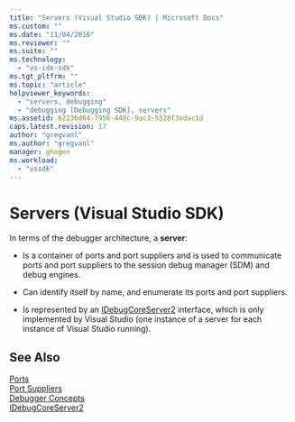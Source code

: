 ```yaml
---
title: "Servers (Visual Studio SDK) | Microsoft Docs"
ms.custom: ""
ms.date: "11/04/2016"
ms.reviewer: ""
ms.suite: ""
ms.technology: 
  - "vs-ide-sdk"
ms.tgt_pltfrm: ""
ms.topic: "article"
helpviewer_keywords: 
  - "servers, debugging"
  - "debugging [Debugging SDK], servers"
ms.assetid: 62236d64-7956-448c-9ac3-5528f3edac1d
caps.latest.revision: 17
author: "gregvanl"
ms.author: "gregvanl"
manager: ghogen
ms.workload: 
  - "vssdk"
---
```

# Servers (Visual Studio SDK)
In terms of the debugger architecture, a **server**:  
  
-   Is a container of ports and port suppliers and is used to communicate ports and port suppliers to the session debug manager (SDM) and debug engines.  
  
-   Can identify itself by name, and enumerate its ports and port suppliers.  
  
-   Is represented by an [IDebugCoreServer2](../../extensibility/debugger/reference/idebugcoreserver2.md) interface, which is only implemented by Visual Studio (one instance of a server for each instance of Visual Studio running).  
  
## See Also  
 [Ports](../../extensibility/debugger/ports.md)   
 [Port Suppliers](../../extensibility/debugger/port-suppliers.md)   
 [Debugger Concepts](../../extensibility/debugger/debugger-concepts.md)   
 [IDebugCoreServer2](../../extensibility/debugger/reference/idebugcoreserver2.md)